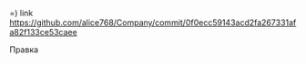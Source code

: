 =)
link https://github.com/alice768/Company/commit/0f0ecc59143acd2fa267331afa82f133ce53caee

Правка
